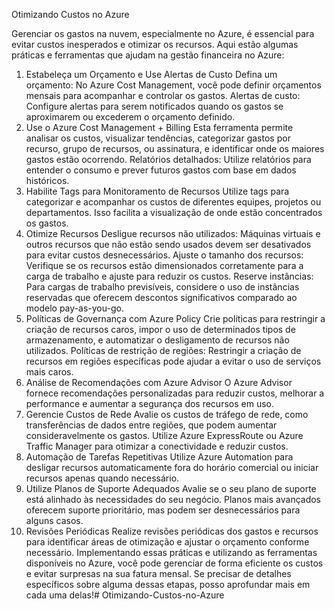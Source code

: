 Otimizando Custos no Azure

Gerenciar os gastos na nuvem, especialmente no Azure, é essencial para evitar custos inesperados e otimizar os recursos.
Aqui estão algumas práticas e ferramentas que ajudam na gestão financeira no Azure:

1. Estabeleça um Orçamento e Use Alertas de Custo
   Defina um orçamento: No Azure Cost Management, você pode definir orçamentos mensais para acompanhar e controlar os
   gastos.
   Alertas de custo: Configure alertas para serem notificados quando os gastos se aproximarem ou excederem o orçamento
   definido.
2. Use o Azure Cost Management + Billing
   Esta ferramenta permite analisar os custos, visualizar tendências, categorizar gastos por recurso, grupo de recursos,
   ou assinatura, e identificar onde os maiores gastos estão ocorrendo.
   Relatórios detalhados: Utilize relatórios para entender o consumo e prever futuros gastos com base em dados
   históricos.
3. Habilite Tags para Monitoramento de Recursos
   Utilize tags para categorizar e acompanhar os custos de diferentes equipes, projetos ou departamentos. Isso facilita
   a visualização de onde estão concentrados os gastos.
4. Otimize Recursos
   Desligue recursos não utilizados: Máquinas virtuais e outros recursos que não estão sendo usados devem ser
   desativados para evitar custos desnecessários.
   Ajuste o tamanho dos recursos: Verifique se os recursos estão dimensionados corretamente para a carga de trabalho e
   ajuste para reduzir os custos.
   Reserve instâncias: Para cargas de trabalho previsíveis, considere o uso de instâncias reservadas que oferecem
   descontos significativos comparado ao modelo pay-as-you-go.
5. Políticas de Governança com Azure Policy
   Crie políticas para restringir a criação de recursos caros, impor o uso de determinados tipos de armazenamento, e
   automatizar o desligamento de recursos não utilizados.
   Políticas de restrição de regiões: Restringir a criação de recursos em regiões específicas pode ajudar a evitar o uso
   de serviços mais caros.
6. Análise de Recomendações com Azure Advisor
   O Azure Advisor fornece recomendações personalizadas para reduzir custos, melhorar a performance e aumentar a
   segurança dos recursos em uso.
7. Gerencie Custos de Rede
   Avalie os custos de tráfego de rede, como transferências de dados entre regiões, que podem aumentar consideravelmente
   os gastos.
   Utilize Azure ExpressRoute ou Azure Traffic Manager para otimizar a conectividade e reduzir custos.
8. Automação de Tarefas Repetitivas
   Utilize Azure Automation para desligar recursos automaticamente fora do horário comercial ou iniciar recursos apenas
   quando necessário.
9. Utilize Planos de Suporte Adequados
   Avalie se o seu plano de suporte está alinhado às necessidades do seu negócio. Planos mais avançados oferecem suporte
   prioritário, mas podem ser desnecessários para alguns casos.
10. Revisões Periódicas
    Realize revisões periódicas dos gastos e recursos para identificar áreas de otimização e ajustar o orçamento
    conforme necessário.
    Implementando essas práticas e utilizando as ferramentas disponíveis no Azure, você pode gerenciar de forma
    eficiente os custos e evitar surpresas na sua fatura mensal. Se precisar de detalhes específicos sobre alguma dessas
    etapas, posso aprofundar mais em cada uma delas!# Otimizando-Custos-no-Azure
